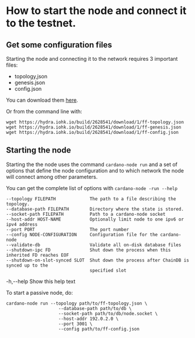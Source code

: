 # How to start the node and connect it to the testnet.

## Get some configuration files

Starting the node and connecting it to the network requires 3 important files: 

* topology,json
* genesis.json
* config.json

You can download them [here](https://hydra.iohk.io/job/Cardano/cardano-node/cardano-deployment/latest-finished/download/1/index.html).

Or from the command line with: 

    wget https://hydra.iohk.io/build/2628541/download/1/ff-topology.json
    wget https://hydra.iohk.io/build/2628541/download/1/ff-genesis.json
    wget https://hydra.iohk.io/build/2628541/download/1/ff-config.json
    

## Starting the node

Starting the the node uses the command `cardano-node run` and a set of options that define the node configuration and to which network the node will connect among other parameters.  
	
You can get the complete list of options with `cardano-node -run --help`  

	--topology FILEPATH             The path to a file describing the topology.
  	--database-path FILEPATH        Directory where the state is stored.
  	--socket-path FILEPATH          Path to a cardano-node socket
  	--host-addr HOST-NAME           Optionally limit node to one ipv6 or ipv4 address
  	--port PORT                     The port number
  	--config NODE-CONFIGURATION     Configuration file for the cardano-node
  	--validate-db                   Validate all on-disk database files
  	--shutdown-ipc FD               Shut down the process when this inherited FD reaches EOF
  	--shutdown-on-slot-synced SLOT  Shut down the process after ChainDB is synced up to the
  	                                specified slot
   -h,--help                       Show this help text
   
To start a passive node, do:

	cardano-node run --topology path/to/ff-topology.json \
						--database-path path/to/db \
						--socket-path path/to/db/node.socket \
						--host-addr 192.0.2.0 \ 
						--port 3001 \
						--config path/to/ff-config.json

